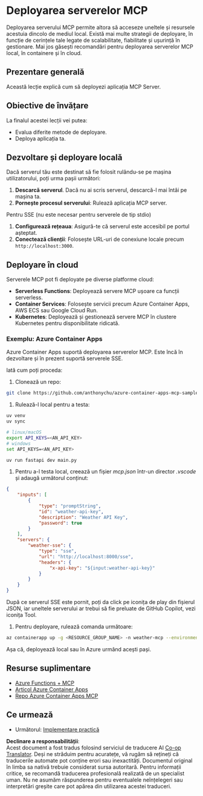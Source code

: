 <!--
CO_OP_TRANSLATOR_METADATA:
{
  "original_hash": "7816cc28f7ab9a54e31f9246429ffcd9",
  "translation_date": "2025-06-13T01:32:20+00:00",
  "source_file": "03-GettingStarted/09-deployment/README.md",
  "language_code": "ro"
}
-->
# Deployarea serverelor MCP

Deployarea serverului MCP permite altora să acceseze uneltele și resursele acestuia dincolo de mediul local. Există mai multe strategii de deployare, în funcție de cerințele tale legate de scalabilitate, fiabilitate și ușurință în gestionare. Mai jos găsești recomandări pentru deployarea serverelor MCP local, în containere și în cloud.

## Prezentare generală

Această lecție explică cum să deployezi aplicația MCP Server.

## Obiective de învățare

La finalul acestei lecții vei putea:

- Evalua diferite metode de deployare.
- Deploya aplicația ta.

## Dezvoltare și deployare locală

Dacă serverul tău este destinat să fie folosit rulându-se pe mașina utilizatorului, poți urma pașii următori:

1. **Descarcă serverul**. Dacă nu ai scris serverul, descarcă-l mai întâi pe mașina ta.
1. **Pornește procesul serverului**: Rulează aplicația MCP server.

Pentru SSE (nu este necesar pentru serverele de tip stdio)

1. **Configurează rețeaua**: Asigură-te că serverul este accesibil pe portul așteptat.
1. **Conectează clienții**: Folosește URL-uri de conexiune locale precum `http://localhost:3000`.

## Deployare în cloud

Serverele MCP pot fi deployate pe diverse platforme cloud:

- **Serverless Functions**: Deployează servere MCP ușoare ca funcții serverless.
- **Container Services**: Folosește servicii precum Azure Container Apps, AWS ECS sau Google Cloud Run.
- **Kubernetes**: Deployează și gestionează servere MCP în clustere Kubernetes pentru disponibilitate ridicată.

### Exemplu: Azure Container Apps

Azure Container Apps suportă deployarea serverelor MCP. Este încă în dezvoltare și în prezent suportă serverele SSE.

Iată cum poți proceda:

1. Clonează un repo:

  ```sh
  git clone https://github.com/anthonychu/azure-container-apps-mcp-sample.git
  ```

1. Rulează-l local pentru a testa:

  ```sh
  uv venv
  uv sync

  # linux/macOS
  export API_KEYS=<AN_API_KEY>
  # windows
  set API_KEYS=<AN_API_KEY>

  uv run fastapi dev main.py
  ```

1. Pentru a-l testa local, creează un fișier *mcp.json* într-un director *.vscode* și adaugă următorul conținut:

  ```json
  {
      "inputs": [
          {
              "type": "promptString",
              "id": "weather-api-key",
              "description": "Weather API Key",
              "password": true
          }
      ],
      "servers": {
          "weather-sse": {
              "type": "sse",
              "url": "http://localhost:8000/sse",
              "headers": {
                  "x-api-key": "${input:weather-api-key}"
              }
          }
      }
  }
  ```

  După ce serverul SSE este pornit, poți da click pe iconița de play din fișierul JSON, iar uneltele serverului ar trebui să fie preluate de GitHub Copilot, vezi iconița Tool.

1. Pentru deployare, rulează comanda următoare:

  ```sh
  az containerapp up -g <RESOURCE_GROUP_NAME> -n weather-mcp --environment mcp -l westus --env-vars API_KEYS=<AN_API_KEY> --source .
  ```

Așa că, deployează local sau în Azure urmând acești pași.

## Resurse suplimentare

- [Azure Functions + MCP](https://learn.microsoft.com/en-us/samples/azure-samples/remote-mcp-functions-dotnet/remote-mcp-functions-dotnet/)
- [Articol Azure Container Apps](https://techcommunity.microsoft.com/blog/appsonazureblog/host-remote-mcp-servers-in-azure-container-apps/4403550)
- [Repo Azure Container Apps MCP](https://github.com/anthonychu/azure-container-apps-mcp-sample)

## Ce urmează

- Următorul: [Implementare practică](/04-PracticalImplementation/README.md)

**Declinare a responsabilității**:  
Acest document a fost tradus folosind serviciul de traducere AI [Co-op Translator](https://github.com/Azure/co-op-translator). Deși ne străduim pentru acuratețe, vă rugăm să rețineți că traducerile automate pot conține erori sau inexactități. Documentul original în limba sa nativă trebuie considerat sursa autoritară. Pentru informații critice, se recomandă traducerea profesională realizată de un specialist uman. Nu ne asumăm răspunderea pentru eventualele neînțelegeri sau interpretări greșite care pot apărea din utilizarea acestei traduceri.